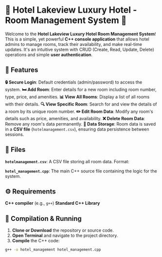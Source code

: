 # 🌟 Hotel Lakeview Luxury Hotel - Room Management System 🌟

Welcome to the **Hotel Lakeview Luxury Hotel Room Management System**! This is a simple, yet powerful **C++ console application** that allows hotel admins to manage rooms, track their availability, and make real-time updates. It's an intuitive system with CRUD (Create, Read, Update, Delete) operations and simple **user authentication**.


## 📌 Features

**🔒 Secure Login**: Default credentials (admin/password) to access the system.
**🛏️ Add Room**: Enter details for a new room including room number, type, price, and amenities.
**📊 View All Rooms**: Display a list of all rooms with their details.
**🔍 View Specific Room**: Search for and view the details of a room by its unique room number.
**✏️ Edit Room Data**: Modify any room's details such as price, amenities, and availability.
 **❌ Delete Room Data**: Remove any room's data permanently.
 **💾 Data Storage**: Room data is saved in a **CSV file** (`hotelmanagement.csv`), ensuring data persistence between sessions.


## 📁 Files

**`hotelmanagement.csv`**: A CSV file storing all room data. Format:

  **`hotel_management.cpp`**: The main C++ source file containing the logic for the system.

## ⚙️ Requirements

**C++ compiler** (e.g., `g++`)
**Standard C++ Library**


## 🚀 Compilation & Running

1. **Clone or Download** the repository or source code.
2. **Open Terminal** and navigate to the project directory.
3. **Compile** the C++ code:
 ```bash
 g++ -o hotel_management hotel_management.cpp



